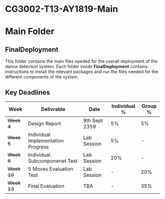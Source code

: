 # CG3002-T13-AY1819-Main

# Main Folder
## FinalDeployment

This folder contains the main files needed for the overall deployment of the dance detection system. Each folder inside **FinalDeployment** contains instructions to install the relevant packages and run the files needed for the different components of the system.

## Key Deadlines

| Week | Delivrable | Date | Individual % | Group % |
|------|------------|------|--------------|---------|
|~~Week 4~~| Design Report | 9th Sept 2359| 5% | 5% |
|~~Week 5~~| Individual Implementation Progress | Lab Session | 5% | - |
|~~Week 6~~| Individual Subcomponenet Test | Lab Session | 20% | - |
|~~Week 10~~| 5 Moves Evaluation Test | Lab Session | - | 20% |
|~~Week 13~~| Final Evaluation | TBA | - | 35% |
